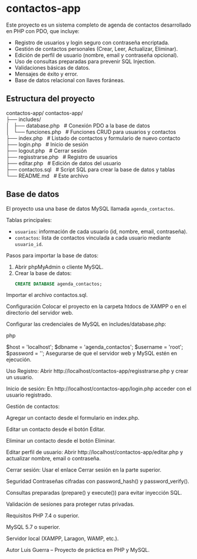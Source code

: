 # contactos-app

Este proyecto es un sistema completo de agenda de contactos desarrollado en PHP con PDO, que incluye:

- Registro de usuarios y login seguro con contraseña encriptada.
- Gestión de contactos personales (Crear, Leer, Actualizar, Eliminar).
- Edición de perfil de usuario (nombre, email y contraseña opcional).
- Uso de consultas preparadas para prevenir SQL Injection.
- Validaciones básicas de datos.
- Mensajes de éxito y error.
- Base de datos relacional con llaves foráneas.

## Estructura del proyecto

contactos-app/
contactos-app/<br>
├── includes/<br>
│&nbsp;&nbsp;&nbsp;├── database.php &nbsp;&nbsp;# Conexión PDO a la base de datos<br>
│&nbsp;&nbsp;&nbsp;└── funciones.php &nbsp;&nbsp;# Funciones CRUD para usuarios y contactos<br>
├── index.php &nbsp;&nbsp;# Listado de contactos y formulario de nuevo contacto<br>
├── login.php &nbsp;&nbsp;# Inicio de sesión<br>
├── logout.php &nbsp;&nbsp;# Cerrar sesión<br>
├── regisstrarse.php &nbsp;&nbsp;# Registro de usuarios<br>
├── editar.php &nbsp;&nbsp;# Edición de datos del usuario<br>
├── contactos.sql &nbsp;&nbsp;# Script SQL para crear la base de datos y tablas<br>
└── README.md &nbsp;&nbsp;# Este archivo<br>

## Base de datos

El proyecto usa una base de datos MySQL llamada `agenda_contactos`.

Tablas principales:
- `usuarios`: información de cada usuario (id, nombre, email, contraseña).
- `contactos`: lista de contactos vinculada a cada usuario mediante `usuario_id`.

Pasos para importar la base de datos:
1. Abrir phpMyAdmin o cliente MySQL.
2. Crear la base de datos:
   ```sql
   CREATE DATABASE agenda_contactos;
Importar el archivo contactos.sql.

Configuración
Colocar el proyecto en la carpeta htdocs de XAMPP o en el directorio del servidor web.

Configurar las credenciales de MySQL en includes/database.php:

php

$host = 'localhost';
$dbname = 'agenda_contactos';
$username = 'root';
$password = '';
Asegurarse de que el servidor web y MySQL estén en ejecución.

Uso
Registro:
Abrir http://localhost/contactos-app/regisstrarse.php y crear un usuario.

Inicio de sesión:
En http://localhost/contactos-app/login.php acceder con el usuario registrado.

Gestión de contactos:

Agregar un contacto desde el formulario en index.php.

Editar un contacto desde el botón Editar.

Eliminar un contacto desde el botón Eliminar.

Editar perfil de usuario:
Abrir http://localhost/contactos-app/editar.php y actualizar nombre, email o contraseña.

Cerrar sesión:
Usar el enlace Cerrar sesión en la parte superior.

Seguridad
Contraseñas cifradas con password_hash() y password_verify().

Consultas preparadas (prepare() y execute()) para evitar inyección SQL.

Validación de sesiones para proteger rutas privadas.

Requisitos
PHP 7.4 o superior.

MySQL 5.7 o superior.

Servidor local (XAMPP, Laragon, WAMP, etc.).

Autor
Luis Guerra – Proyecto de práctica en PHP y MySQL.
